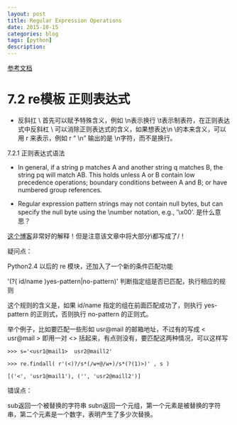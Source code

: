 ```yaml
---
layout: post
title: Regular Expression Operations
date: 2015-10-15
categories: blog
tags: [python]
description: 
---
```


[参考文档](https://docs.python.org/2/library/re.html)


# 7.2 re模板  正则表达式

- 反斜扛 \ 首先可以赋予特殊含义，例如 \n表示换行 \t表示制表符，在正则表达式中反斜杠 \ 可以消除正则表达式的含义，如果想表达\n \的本来含义，可以用 r 来表示，例如 r “ \n” 输出的是 \n字符，而不是换行。

7.2.1 正则表达式语法

- In general, if a string p matches A and another string q matches B, the string pq will match AB. This holds unless A or B contain low precedence operations; boundary conditions between A and B; or have numbered group references.

- Regular expression pattern strings may not contain null bytes, but can specify the null byte using the \number notation, e.g., '\x00’.   是什么意思？

[这个博客](http://blog.csdn.net/whycadi/article/details/2011046)非常好的解释！但是注意该文章中将大部分\都写成了/！

疑问点：

Python2.4 以后的 re 模块，还加入了一个新的条件匹配功能

'(?( id/name )yes-pattern|no-pattern)' 判断指定组是否已匹配，执行相应的规则

这个规则的含义是，如果 id/name 指定的组在前面匹配成功了，则执行 yes-pattern 的正则式，否则执行 no-pattern 的正则式。

举个例子，比如要匹配一些形如 usr@mail 的邮箱地址，不过有的写成 < usr@mail > 即用一对 <> 括起来，有点则没有，要匹配这两种情况，可以这样写

```
>>> s='<usr1@mail1>  usr2@maill2'

>>> re.findall( r'(<)?/s*(/w+@/w+)/s*(?(1)>)' , s )

[('<', 'usr1@mail1'), ('', 'usr2@maill2')]
```

错误点：

sub返回一个被替换的字符串
subn返回一个元组，第一个元素是被替换的字符串，第二个元素是一个数字，表明产生了多少次替换。